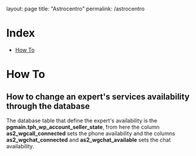 layout: page
title: "Astrocentro"
permalink: /astrocentro

# Index
- [How To](#How-To)

# How To

## How to change an expert's services availability through the database

The database table that define the expert's availability is the **pgmain.tph_wp_account_seller_state**, from here the column **as2_wgcall_connected** sets the phone availability and the columns **as2_wgchat_connected** and **as2_wgchat_available** sets the chat availability.
